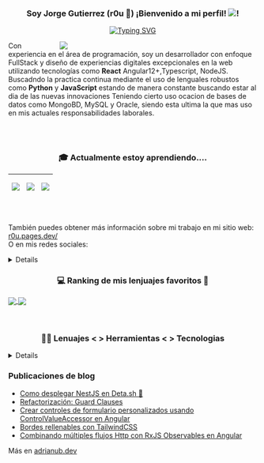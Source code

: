 <h3 align="center">
  Soy Jorge Gutierrez (r0u 🐺) ¡Bienvenido a mi perfil! <img src="https://media.giphy.com/media/hvRJCLFzcasrR4ia7z/giphy.gif" width="28">!
</h3>
<p align="center">
<a href="https://git.io/typing-svg"><img src="https://readme-typing-svg.demolab.com?font=Fira+Code&duration=2500&pause=300&color=00D13B&center=true&vCenter=true&width=750&height=80&lines=I'm+a+FullSatck+Developer+%F0%9F%A7%A1;I'm+a+simple+human+passionate+about+programming+%F0%9F%92%BB;Always+learning+new+things" alt="Typing SVG" /></a>
</p>

<img align="right" src="https://github-readme-stats.vercel.app/api?username=JG-ROU&show_icons=true&theme=transparent"  width="400">

<p>Con experiencia en el área de programación, soy un desarrollador con enfoque FullStack y diseño de experiencias digitales excepcionales en la web utilizando tecnologías como <b>React</b> Angular12+,Typescript, NodeJS.
	Buscadndo la practica continua mediante el uso de lenguales robustos como <b>Python</b> y <b>JavaScript</b> estando de manera constante buscando estar al dia de las nuevas innovaciones
	Teniendo cierto uso ocacion de bases de datos como MongoBD, MySQL y Oracle, siendo esta ultima la que mas uso en mis actuales responsabilidades laborales.</p>

<br>

</br>
<div>

<h3 align="center">
🎓︎ Actualmente estoy aprendiendo....
</h3>

		
| <p align="center"><img src="https://cdn.jsdelivr.net/gh/devicons/devicon/icons/react/react-original.svg" height='42px'/></p> | <p align="center"><img src="https://cdn.jsdelivr.net/gh/devicons/devicon/icons/nextjs/nextjs-original.svg" height='42px'/></p> | <p align="center"><img src="https://cdn.jsdelivr.net/gh/devicons/devicon/icons/amazonwebservices/amazonwebservices-original.svg" height='42px'/></p> |
|:---: | :---: | :---: |
	
</div>
<br>
<p>También puedes obtener más información sobre mi trabajo en mi sitio web: <a href="https://r0u.pages.dev/">r0u.pages.dev/</a>
<br>
 O en mis redes sociales:</p>
<details>
<p align="center">
	<a href="https://www.instagram.com/r0u.dev/" target="_blank">
	<img align="center" src="https://raw.githubusercontent.com/Bryan-Herrera-DEV/Bryan-Herrera-DEV/master/img/instagram.svg" width="40" height="95">
	</a>
	<a href="https://www.linkedin.com/in/bryan-herrera-dev/" target="_blank">
	<img align="center" src="https://raw.githubusercontent.com/Bryan-Herrera-DEV/Bryan-Herrera-DEV/master/img/linkedin.svg" width="40" height="95">
	</a>
	<a href="https://codepen.io/jg-rou" target="_blank">
	<img align="center" src="https://raw.githubusercontent.com/Bryan-Herrera-DEV/Bryan-Herrera-DEV/master/img/codepen.svg" width="40" height="95">
	</a>
</p>
</details>
<div>
<h3 align='center'>💻 Ranking de mis lenjuajes favoritos 🐺 </h3>

<a href="https://github.com/JG-ROU/github-readme-stats">
  <img align="center" src="https://github-readme-stats.vercel.app/api/top-langs/?username=JG-ROU&size_weight=0.5&count_weight=0.5"  width="400" />
</a>

<a href="https://github.com/JG-ROU/github-readme-stats">
  <img align="center" src="https://github-readme-stats.vercel.app/api/wakatime?username=JGROU"  width="400" />
</a>

</div>
<br>
</br>

<div>
<h3 align='center'>👨‍💻 Lenuajes < > Herramientas < > Tecnologias</h3>
<details> 

<p align="center"> 
<img src='https://github.com/devicons/devicon/raw/master/icons/nodejs/nodejs-original.svg' height='42px'/> <img src='https://github.com/devicons/devicon/raw/master/icons/git/git-original.svg' height='42px'/> <img src='https://github.com/devicons/devicon/blob/master/icons/vscode/vscode-original.svg' height='42px'/> <img src='https://github.com/prplx/svg-logos/blob/master/svg/angular.svg' height='42px'/> <img src='https://github.com/devicons/devicon/raw/master/icons/nestjs/nestjs-plain.svg' height='42px'/> <img src='https://github.com/devicons/devicon/raw/master/icons/terraform/terraform-original.svg' height='42px'/> <img src='https://github.com/devicons/devicon/raw/master/icons/kubernetes/kubernetes-plain.svg' height='42px'/> <img src='https://github.com/devicons/devicon/blob/master/icons/amazonwebservices/amazonwebservices-original-wordmark.svg' height='42px'/> <img src='https://raw.githubusercontent.com/devicons/devicon/master/icons/docker/docker-plain.svg' height='42px'/> </p> <br> 
<p align="center"> <img src='https://www.vectorlogo.zone/logos/mongodb/mongodb-ar21.svg' height='42px'/> <img src='https://raw.githubusercontent.com/sammwyy/sammwyy/master/skills/mysql.png' height='42px'/> <img src='https://github.com/devicons/devicon/raw/master/icons/postgresql/postgresql-original.svg' height='42px'/> </p> <br>  
<p align="center"> <img src='https://raw.githubusercontent.com/devicons/devicon/9f4f5cdb393299a81125eb5127929ea7bfe42889/icons/debian/debian-original-wordmark.svg' height='42px'/><img src='https://github.com/devicons/devicon/raw/master/icons/ubuntu/ubuntu-plain.svg' height='42px'/> </p>
</details>
</div>

### Publicaciones de blog

<!-- BLOG-POST-LIST:START -->
- [Como desplegar NestJS en Deta.sh 🚀](https://adrianub.dev/blog/desplegar-nestjs-en-detash/)
- [Refactorización: Guard Clauses](https://adrianub.dev/blog/refactorizacion-guard-clauses/)
- [Crear controles de formulario personalizados usando ControlValueAccessor en Angular](https://adrianub.dev/blog/crear-controles-de-formulario-personalizados-usando-controlvalueaccessor-en-angular/)
- [Bordes rellenables con TailwindCSS](https://adrianub.dev/blog/bordes-rellenables-con-tailwindcss/)
- [Combinando múltiples flujos Http con RxJS Observables en Angular](https://adrianub.dev/blog/combinando-multiples-flujos-http-con-rxjs-observables-en-angular/)
<!-- BLOG-POST-LIST:END -->

Más en [adrianub.dev](https://adrianub.dev/)
